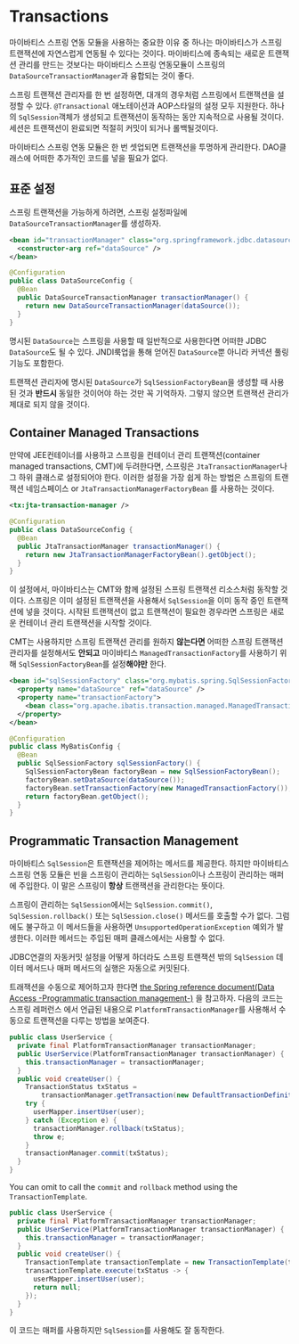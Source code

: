 <a name="Transactions"></a>
# Transactions

마이바티스 스프링 연동 모듈을 사용하는 중요한 이유 중 하나는 마이바티스가 스프링 트랜잭션에 자연스럽게 연동될 수 있다는 것이다.
마이바티스에 종속되는 새로운 트랜잭션 관리를 만드는 것보다는 마이바티스 스프링 연동모듈이 스프링의 `DataSourceTransactionManager`과 융합되는 것이 좋다.

스프링 트랜잭션 관리자를 한 번 설정하면, 대개의 경우처럼 스프링에서 트랜잭션을 설정할 수 있다. `@Transactional` 애노테이션과 AOP스타일의 설정 모두 지원한다.
하나의 `SqlSession`객체가 생성되고 트랜잭션이 동작하는 동안 지속적으로 사용될 것이다. 세션은 트랜잭션이 완료되면 적절히 커밋이 되거나 롤백될것이다.

마이바티스 스프링 연동 모듈은 한 번 셋업되면 트랜잭션을 투명하게 관리한다. DAO클래스에 어떠한 추가적인 코드를 넣을 필요가 없다.

<a name="configuration"></a>
## 표준 설정

스프링 트랜잭션을 가능하게 하려면, 스프링 설정파일에 `DataSourceTransactionManager`를 생성하자.

```xml
<bean id="transactionManager" class="org.springframework.jdbc.datasource.DataSourceTransactionManager">
  <constructor-arg ref="dataSource" />
</bean>
```

```java
@Configuration
public class DataSourceConfig {
  @Bean
  public DataSourceTransactionManager transactionManager() {
    return new DataSourceTransactionManager(dataSource());
  }
}
```

명시된 `DataSource`는 스프링을 사용할 때 일반적으로 사용한다면 어떠한 JDBC `DataSource`도 될 수 있다. JNDI룩업을 통해 얻어진 `DataSource`뿐 아니라 커넥션 풀링 기능도 포함한다.

트랜잭션 관리자에 명시된 `DataSource`가 `SqlSessionFactoryBean`을 생성할 때 사용된 것과 **반드시** 동일한 것이어야 하는 것만 꼭 기억하자. 그렇지 않으면 트랜잭션 관리가 제대로 되지 않을 것이다.

<a name="container"></a>
## Container Managed Transactions

만약에 JEE컨테이너를 사용하고 스프링을 컨테이너 관리 트랜잭션(container managed transactions, CMT)에 두려한다면, 스프링은 `JtaTransactionManager`나 그 하위 클래스로 설정되어야 한다.
이러한 설정을 가장 쉽게 하는 방법은 스프링의 트랜잭션 네임스페이스 or `JtaTransactionManagerFactoryBean` 를 사용하는 것이다.

```xml
<tx:jta-transaction-manager />
```
```java
@Configuration
public class DataSourceConfig {
  @Bean
  public JtaTransactionManager transactionManager() {
    return new JtaTransactionManagerFactoryBean().getObject();
  }
}
```

이 설정에서, 마이바티스는 CMT와 함께 설정된 스프링 트랜잭션 리소스처럼 동작할 것이다. 스프링은 이미 설정된 트랜잭션을 사용해서 `SqlSession`을 이미 동작 중인 트랜잭션에 넣을 것이다.
시작된 트랜잭션이 없고 트랜잭션이 필요한 경우라면 스프링은 새로운 컨테이너 관리 트랜잭션을 시작할 것이다.

CMT는 사용하지만 스프링 트랜잭션 관리를 원하지 **않는다면** 어떠한 스프링 트랜잭션 관리자를 설정해서도 **안되고** 마이바티스 `ManagedTransactionFactory`를 사용하기 위해 `SqlSessionFactoryBean`를 설정**해야만** 한다.

```xml
<bean id="sqlSessionFactory" class="org.mybatis.spring.SqlSessionFactoryBean">
  <property name="dataSource" ref="dataSource" />
  <property name="transactionFactory">
    <bean class="org.apache.ibatis.transaction.managed.ManagedTransactionFactory" />
  </property>
</bean>
```

```java
@Configuration
public class MyBatisConfig {
  @Bean
  public SqlSessionFactory sqlSessionFactory() {
    SqlSessionFactoryBean factoryBean = new SqlSessionFactoryBean();
    factoryBean.setDataSource(dataSource());
    factoryBean.setTransactionFactory(new ManagedTransactionFactory());
    return factoryBean.getObject();
  }
}
```

<a name="programmatic"></a>
## Programmatic Transaction Management

마이바티스 `SqlSession`은 트랜잭션을 제어하는 메서드를 제공한다. 하지만 마이바티스 스프링 연동 모듈은 빈을 스프링이 관리하는 `SqlSession`이나 스프링이 관리하는 매퍼에 주입한다.
이 말은 스프링이 **항상** 트랜잭션을 관리한다는 뜻이다.

스프링이 관리하는 `SqlSession`에서는 `SqlSession.commit()`, `SqlSession.rollback()` 또는 `SqlSession.close()` 메서드를 호출할 수가 없다.
그럼에도 불구하고 이 메서드들을 사용하면 `UnsupportedOperationException` 예외가 발생한다. 이러한 메서드는 주입된 매퍼 클래스에서는 사용할 수 없다.

JDBC연결의 자동커밋 설정을 어떻게 하더라도 스프링 트랜잭션 밖의 `SqlSession` 데이터 메서드나 매퍼 메서드의 실행은 자동으로 커밋된다.

트래잭션을 수동으로 제어하고자 한다면 [the Spring reference document(Data Access -Programmatic transaction management-)](https://docs.spring.io/spring/docs/current/spring-framework-reference/data-access.html#transaction-programmatic) 을 참고하자.
다음의 코드는 스프링 레퍼런스 에서 언급된 내용으로 `PlatformTransactionManager`를 사용해서 수동으로 트랜잭션을 다루는 방법을 보여준다.

```java
public class UserService {
  private final PlatformTransactionManager transactionManager;
  public UserService(PlatformTransactionManager transactionManager) {
    this.transactionManager = transactionManager;
  }
  public void createUser() {
    TransactionStatus txStatus =
        transactionManager.getTransaction(new DefaultTransactionDefinition());
    try {
      userMapper.insertUser(user);
    } catch (Exception e) {
      transactionManager.rollback(txStatus);
      throw e;
    }
    transactionManager.commit(txStatus);
  }
}
```
You can omit to call the `commit` and `rollback` method using the `TransactionTemplate`.

```java
public class UserService {
  private final PlatformTransactionManager transactionManager;
  public UserService(PlatformTransactionManager transactionManager) {
    this.transactionManager = transactionManager;
  }
  public void createUser() {
    TransactionTemplate transactionTemplate = new TransactionTemplate(transactionManager);
    transactionTemplate.execute(txStatus -> {
      userMapper.insertUser(user);
      return null;
    });
  }
}
```

이 코드는 매퍼를 사용하지만 `SqlSession`를 사용해도 잘 동작한다.
